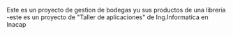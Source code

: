 Este es un proyecto de gestion de bodegas yu sus productos de una libreria
  -este es un proyecto de "Taller de aplicaciones" de Ing.Informatica en Inacap
